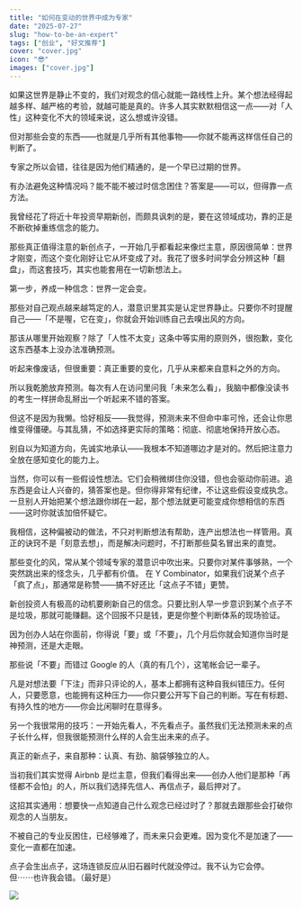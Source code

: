 ```yaml
---
title: "如何在变动的世界中成为专家"
date: "2025-07-27"
slug: "how-to-be-an-expert"
tags: ["创业", "好文推荐"]
cover: "cover.jpg"
icon: "😎"
images: ["cover.jpg"]
---
```

如果这世界是静止不变的，我们对观念的信心就能一路线性上升。某个想法经得起越多样、越严格的考验，就越可能是真的。许多人其实默默相信这一点——对「人性」这种变化不大的领域来说，这么想或许没错。



但对那些会变的东西——也就是几乎所有其他事物——你就不能再这样信任自己的判断了。



专家之所以会错，往往是因为他们精通的，是一个早已过期的世界。



有办法避免这种情况吗？能不能不被过时信念困住？答案是——可以，但得靠一点方法。



我曾经花了将近十年投资早期新创，而颇具讽刺的是，要在这领域成功，靠的正是不断砍掉重练信念的能力。



那些真正值得注意的新创点子，一开始几乎都看起来像烂主意，原因很简单：世界才刚变，而这个变化刚好让它从坏变成了对。我花了很多时间学会分辨这种「翻盘」，而这套技巧，其实也能套用在一切新想法上。



第一步，养成一种信念：世界一定会变。



那些对自己观点越来越笃定的人，潜意识里其实是认定世界静止。只要你不时提醒自己——「不是喔，它在变」，你就会开始训练自己去嗅出风的方向。



那该从哪里开始观察？除了「人性不太变」这条中等实用的原则外，很抱歉，变化这东西基本上没办法准确预测。



听起来像废话，但很重要：真正重要的变化，几乎从来都来自意料之外的方向。



所以我乾脆放弃预测。每次有人在访问里问我「未来怎么看」，我脑中都像没读书的考生一样拼命乱掰出一个听起来不错的答案。



但这不是因为我懒。恰好相反——我觉得，预测未来不但命中率可怜，还会让你思维变得僵硬。与其乱猜，不如选择更实际的策略：彻底、彻底地保持开放心态。



别自以为知道方向，先诚实地承认——我根本不知道哪边才是对的。然后把注意力全放在感知变化的能力上。



当然，你可以有一些假设性想法。它们会稍微绑住你没错，但也会驱动你前进。追东西是会让人兴奋的，猜答案也是。但你得非常有纪律，不让这些假设变成执念。
一旦别人开始把某个想法跟你绑在一起，那个想法就更可能变成你想相信的东西——这时你就该加倍怀疑它。



我相信，这种偏被动的做法，不只对判断想法有帮助，连产出想法也一样管用。真正的诀窍不是「刻意去想」，而是解决问题时，不打断那些莫名冒出来的直觉。



那些变化的风，常从某个领域专家的潜意识中吹出来。只要你对某件事够熟，一个突然跳出来的怪念头，几乎都有价值。
在 Y Combinator，如果我们说某个点子「疯了点」，那通常是称赞——搞不好还比「这点子不错」更赞。



新创投资人有极高的动机要刷新自己的信念。只要比别人早一步意识到某个点子不是垃圾，那就可能赚翻。这个回报不只是钱，更是你整个判断体系的现场验证。



因为创办人站在你面前，你得说「要」或「不要」，几个月后你就会知道你当时是神预测，还是大走眼。



那些说「不要」而错过 Google 的人（真的有几个），这笔帐会记一辈子。



凡是对想法要「下注」而非只评论的人，基本上都拥有这种自我纠错压力。任何人，只要愿意，也能拥有这种压力——你只要公开写下自己的判断。写在有标题、有持久性的地方——你会比闲聊时在意得多。



另一个我很常用的技巧：一开始先看人，不先看点子。虽然我们无法预测未来的点子长什么样，但我很能预测什么样的人会生出未来的点子。



真正的新点子，来自那种：认真、有劲、脑袋够独立的人。



当初我们其实觉得 Airbnb 是烂主意，但我们看得出来——创办人他们是那种「再怪都不会怕」的人，所以我们选择先信人、再信点子，最后押对了。



这招其实通用：想要快一点知道自己什么观念已经过时了？那就去跟那些会打破你观念的人当朋友。



不被自己的专业反困住，已经够难了，而未来只会更难。因为变化不是加速了——变化一直都在加速。



点子会生出点子，这场连锁反应从旧石器时代就没停过。我不认为它会停。
但⋯⋯也许我会错。（最好是）




![](https://prod-files-secure.s3.us-west-2.amazonaws.com/112d0858-5090-4d34-a606-b75eb8d65fd2/46476355-9cf3-4e99-9b7a-3531bc426380/1000202064.png?X-Amz-Algorithm=AWS4-HMAC-SHA256&X-Amz-Content-Sha256=UNSIGNED-PAYLOAD&X-Amz-Credential=ASIAZI2LB466X4Y7RMNT%2F20251021%2Fus-west-2%2Fs3%2Faws4_request&X-Amz-Date=20251021T073122Z&X-Amz-Expires=3600&X-Amz-Security-Token=IQoJb3JpZ2luX2VjEFUaCXVzLXdlc3QtMiJGMEQCIGCjFDcWm%2BbUAtP%2BFnVsZiCNdJAbLuTjn2aOocoWxOARAiAsbw8tsYJ8ERHVRtrUrO5ihQCR9dwrX33%2B4fxZDr6VNiqIBAj%2B%2F%2F%2F%2F%2F%2F%2F%2F%2F%2F8BEAAaDDYzNzQyMzE4MzgwNSIMqiCN%2BCu7EBnZSHZLKtwDltwHmcD0Fqp%2BmpdLfVdqQHHiqSNlJip9c7OMCLyJrvxQxzwpGPfXMdsTxhR18ZURdvCJLoFoylg00UZZmpk8o5hYEL22Ewl9h%2BUP20HT%2BpUJphI2qXUiOzBA6sfTHE3dWrkF%2BT1xV12aQBNXsXkLEX80aBNPnoZg4VIUBuccEZHm3gQBx7A6aiPRfiueWNIkjBkAIwu0B5zZhbjvjRHNPt9dov%2FS4Fnh7UH1eoBLIot2XIj1YMsvWxkBptO%2FVss4px%2B8M%2FwLIoUe58GVQbnkJAIfbZCg3Xm92OURqON3w%2F9JKQMrgpFJUh9NN8i43bz7msMquXy1Y3mBb9YKXHMwFnLVXSAxKxhp7gTciDe6HJ%2FetU7FbPir0HiLSqPnxGTiT4lgS0jhUbtxaz991TED8jFPZc9dFhHB5Ptq7gEWQCL0ZB%2F27lRkrcDxljxG2jGE8yFqyQPT7B0hgtqajreYze9tnmPk0s2xHlQNjADLxalxiz6nljJbIs6Y8ebCD5Jud5GazrkSf5MXX6of4GZyQPKj5EFyxijWG3TeklMRi%2BV9kE0Xg04wseJmzyNascfYAE6KyeZDxS3CK%2BxjMvErZ7xA2vsterPtUbhXtnxH6WdS1WfeSVY6oWJlXOUwqqzcxwY6pgH1rAXk7gdUYD93Kt4IGSbeS59rv3VyGq20uJnKl%2BKcLZjjmxcogtOxBqJlXyCFkiNozuX4VpEuDfG1qu5CTbG141cClC4WUj0SCMxz5mxVA%2FfbPAUIHLNt6xK0flA871zQ9HcJ40N4HjOej8KQtDdfZ2zNiIp2z%2B4vK9HKfqUqJ7otgz1bl69hUga1WgSIB%2F1Wj82xdwH8RqoivjRTwj06cuiXe3Oo&X-Amz-Signature=5488bc24da99a6f7a6e3663da4f6b2c549d43298dedb0adf17817c5f827b0535&X-Amz-SignedHeaders=host&x-amz-checksum-mode=ENABLED&x-id=GetObject)

